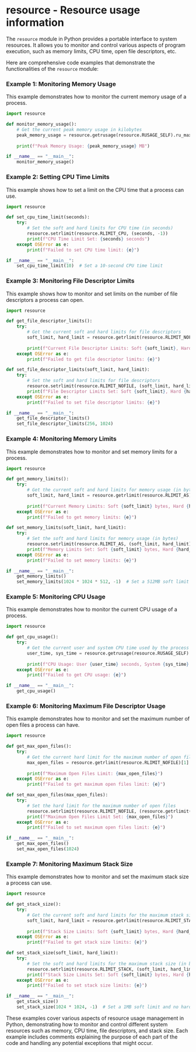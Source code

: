 # resource - Resource usage information

The `resource` module in Python provides a portable interface to system resources. It allows you to monitor and control various aspects of program execution, such as memory limits, CPU time, open file descriptors, etc.

Here are comprehensive code examples that demonstrate the functionalities of the `resource` module:

### Example 1: Monitoring Memory Usage

This example demonstrates how to monitor the current memory usage of a process.

```python
import resource

def monitor_memory_usage():
    # Get the current peak memory usage in kilobytes
    peak_memory_usage = resource.getrusage(resource.RUSAGE_SELF).ru_maxrss / 1024.0
    
    print(f"Peak Memory Usage: {peak_memory_usage} MB")

if __name__ == "__main__":
    monitor_memory_usage()
```

### Example 2: Setting CPU Time Limits

This example shows how to set a limit on the CPU time that a process can use.

```python
import resource

def set_cpu_time_limit(seconds):
    try:
        # Set the soft and hard limits for CPU time (in seconds)
        resource.setrlimit(resource.RLIMIT_CPU, (seconds, -1))
        print(f"CPU Time Limit Set: {seconds} seconds")
    except OSError as e:
        print(f"Failed to set CPU time limit: {e}")

if __name__ == "__main__":
    set_cpu_time_limit(10)  # Set a 10-second CPU time limit
```

### Example 3: Monitoring File Descriptor Limits

This example shows how to monitor and set limits on the number of file descriptors a process can open.

```python
import resource

def get_file_descriptor_limits():
    try:
        # Get the current soft and hard limits for file descriptors
        soft_limit, hard_limit = resource.getrlimit(resource.RLIMIT_NOFILE)
        
        print(f"Current File Descriptor Limits: Soft {soft_limit}, Hard {hard_limit}")
    except OSError as e:
        print(f"Failed to get file descriptor limits: {e}")

def set_file_descriptor_limits(soft_limit, hard_limit):
    try:
        # Set the soft and hard limits for file descriptors
        resource.setrlimit(resource.RLIMIT_NOFILE, (soft_limit, hard_limit))
        print(f"File Descriptor Limits Set: Soft {soft_limit}, Hard {hard_limit}")
    except OSError as e:
        print(f"Failed to set file descriptor limits: {e}")

if __name__ == "__main__":
    get_file_descriptor_limits()
    set_file_descriptor_limits(256, 1024)
```

### Example 4: Monitoring Memory Limits

This example demonstrates how to monitor and set memory limits for a process.

```python
import resource

def get_memory_limits():
    try:
        # Get the current soft and hard limits for memory usage (in bytes)
        soft_limit, hard_limit = resource.getrlimit(resource.RLIMIT_AS)
        
        print(f"Current Memory Limits: Soft {soft_limit} bytes, Hard {hard_limit} bytes")
    except OSError as e:
        print(f"Failed to get memory limits: {e}")

def set_memory_limits(soft_limit, hard_limit):
    try:
        # Set the soft and hard limits for memory usage (in bytes)
        resource.setrlimit(resource.RLIMIT_AS, (soft_limit, hard_limit))
        print(f"Memory Limits Set: Soft {soft_limit} bytes, Hard {hard_limit} bytes")
    except OSError as e:
        print(f"Failed to set memory limits: {e}")

if __name__ == "__main__":
    get_memory_limits()
    set_memory_limits(1024 * 1024 * 512, -1)  # Set a 512MB soft limit and no hard limit
```

### Example 5: Monitoring CPU Usage

This example demonstrates how to monitor the current CPU usage of a process.

```python
import resource

def get_cpu_usage():
    try:
        # Get the current user and system CPU time used by the process (in seconds)
        user_time, sys_time = resource.getrusage(resource.RUSAGE_SELF).ru_utime + resource.getrusage(resource.RUSAGE_SELF).ru_stime
        
        print(f"CPU Usage: User {user_time} seconds, System {sys_time} seconds")
    except OSError as e:
        print(f"Failed to get CPU usage: {e}")

if __name__ == "__main__":
    get_cpu_usage()
```

### Example 6: Monitoring Maximum File Descriptor Usage

This example demonstrates how to monitor and set the maximum number of open files a process can have.

```python
import resource

def get_max_open_files():
    try:
        # Get the current hard limit for the maximum number of open files
        max_open_files = resource.getrlimit(resource.RLIMIT_NOFILE)[1]
        
        print(f"Maximum Open Files Limit: {max_open_files}")
    except OSError as e:
        print(f"Failed to get maximum open files limit: {e}")

def set_max_open_files(max_open_files):
    try:
        # Set the hard limit for the maximum number of open files
        resource.setrlimit(resource.RLIMIT_NOFILE, (resource.getrlimit(resource.RLIMIT_NOFILE)[0], max_open_files))
        print(f"Maximum Open Files Limit Set: {max_open_files}")
    except OSError as e:
        print(f"Failed to set maximum open files limit: {e}")

if __name__ == "__main__":
    get_max_open_files()
    set_max_open_files(1024)
```

### Example 7: Monitoring Maximum Stack Size

This example demonstrates how to monitor and set the maximum stack size a process can use.

```python
import resource

def get_stack_size():
    try:
        # Get the current soft and hard limits for the maximum stack size (in bytes)
        soft_limit, hard_limit = resource.getrlimit(resource.RLIMIT_STACK)
        
        print(f"Stack Size Limits: Soft {soft_limit} bytes, Hard {hard_limit} bytes")
    except OSError as e:
        print(f"Failed to get stack size limits: {e}")

def set_stack_size(soft_limit, hard_limit):
    try:
        # Set the soft and hard limits for the maximum stack size (in bytes)
        resource.setrlimit(resource.RLIMIT_STACK, (soft_limit, hard_limit))
        print(f"Stack Size Limits Set: Soft {soft_limit} bytes, Hard {hard_limit} bytes")
    except OSError as e:
        print(f"Failed to set stack size limits: {e}")

if __name__ == "__main__":
    get_stack_size()
    set_stack_size(1024 * 1024, -1)  # Set a 1MB soft limit and no hard limit
```

These examples cover various aspects of resource usage management in Python, demonstrating how to monitor and control different system resources such as memory, CPU time, file descriptors, and stack size. Each example includes comments explaining the purpose of each part of the code and handling any potential exceptions that might occur.
